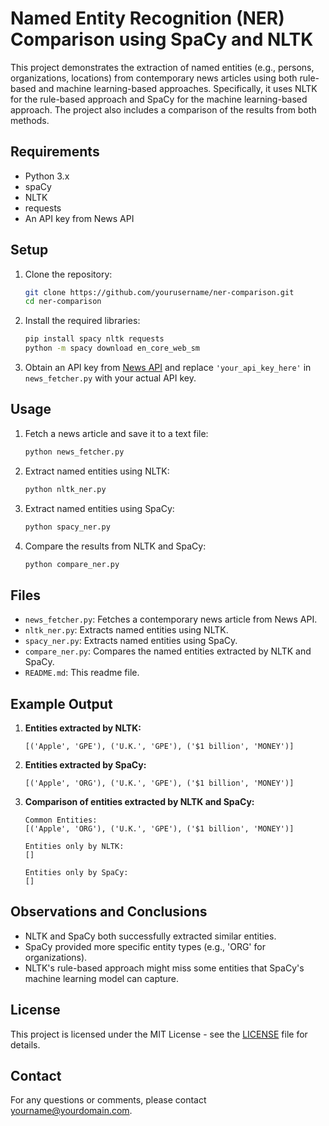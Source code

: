 # Named Entity Recognition (NER) Comparison using SpaCy and NLTK

This project demonstrates the extraction of named entities (e.g., persons, organizations, locations) from contemporary news articles using both rule-based and machine learning-based approaches. Specifically, it uses NLTK for the rule-based approach and SpaCy for the machine learning-based approach. The project also includes a comparison of the results from both methods.

## Requirements

- Python 3.x
- spaCy
- NLTK
- requests
- An API key from News API

## Setup

1. Clone the repository:
    ```sh
    git clone https://github.com/yourusername/ner-comparison.git
    cd ner-comparison
    ```

2. Install the required libraries:
    ```sh
    pip install spacy nltk requests
    python -m spacy download en_core_web_sm
    ```

3. Obtain an API key from [News API](https://newsapi.org/) and replace `'your_api_key_here'` in `news_fetcher.py` with your actual API key.

## Usage

1. Fetch a news article and save it to a text file:
    ```sh
    python news_fetcher.py
    ```

2. Extract named entities using NLTK:
    ```sh
    python nltk_ner.py
    ```

3. Extract named entities using SpaCy:
    ```sh
    python spacy_ner.py
    ```

4. Compare the results from NLTK and SpaCy:
    ```sh
    python compare_ner.py
    ```

## Files

- `news_fetcher.py`: Fetches a contemporary news article from News API.
- `nltk_ner.py`: Extracts named entities using NLTK.
- `spacy_ner.py`: Extracts named entities using SpaCy.
- `compare_ner.py`: Compares the named entities extracted by NLTK and SpaCy.
- `README.md`: This readme file.

## Example Output

1. **Entities extracted by NLTK:**
    ```
    [('Apple', 'GPE'), ('U.K.', 'GPE'), ('$1 billion', 'MONEY')]
    ```

2. **Entities extracted by SpaCy:**
    ```
    [('Apple', 'ORG'), ('U.K.', 'GPE'), ('$1 billion', 'MONEY')]
    ```

3. **Comparison of entities extracted by NLTK and SpaCy:**
    ```
    Common Entities:
    [('Apple', 'ORG'), ('U.K.', 'GPE'), ('$1 billion', 'MONEY')]

    Entities only by NLTK:
    []

    Entities only by SpaCy:
    []
    ```

## Observations and Conclusions

- NLTK and SpaCy both successfully extracted similar entities.
- SpaCy provided more specific entity types (e.g., 'ORG' for organizations).
- NLTK's rule-based approach might miss some entities that SpaCy's machine learning model can capture.

## License

This project is licensed under the MIT License - see the [LICENSE](LICENSE) file for details.

## Contact

For any questions or comments, please contact [yourname@yourdomain.com](mailto:yourname@yourdomain.com).


